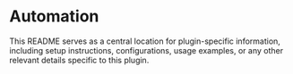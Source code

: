 # Automation

This README serves as a central location for plugin-specific information, including setup instructions, configurations, usage examples, or any other relevant details specific to this plugin.
